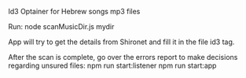 Id3 Optainer for Hebrew songs mp3 files

Run:
node scanMusicDir.js mydir

App will try to get the details from Shironet and fill it in the file id3 tag.

After the scan is complete, go over the errors report to make decisions regarding unsured files:
npm run start:listener
npm run start:app
